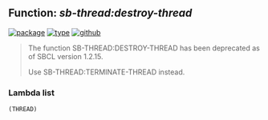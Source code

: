 ## Function: ***sb-thread:destroy-thread***
[![package](https://img.shields.io/badge/Package-SB--THREAD-5f9ea0.svg?style=social&colorA=999999)](../) [![type](https://img.shields.io/badge/Type-Function-5f9ea0.svg?style=social&colorA=999999)](../#function) [![github](https://img.shields.io/badge/GitHub-View_the_source-5f9ea0.svg?style=social&colorA=999999&logo=github)](https://github.com/sbcl/sbcl/blob/master/src/code/target-thread.lisp/) 

> The function SB-THREAD:DESTROY-THREAD has been deprecated as of SBCL version 1.2.15.
> 
> Use SB-THREAD:TERMINATE-THREAD instead.

### Lambda list
```
(THREAD)
```
